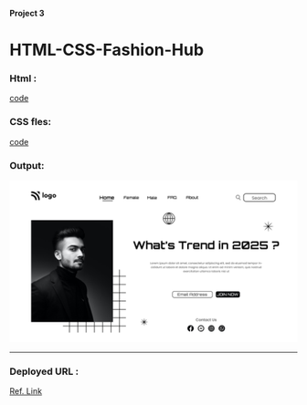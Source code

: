 **Project 3**
# HTML-CSS-Fashion-Hub

### Html :
[code](./index.html)

### CSS fles:
[code](./style.css)

### Output:
![Alter Text](./Output.png)

---

### Deployed URL :
[Ref. Link]()
